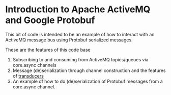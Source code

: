 # Introduction to Apache ActiveMQ and Google Protobuf

This bit of code is intended to be an example of how to interact with
an ActiveMQ message bus using Protobuf serialized messages.

These are the features of this code base
1. Subscribing to and consuming from ActiveMQ topics/queues via core.async channels
2. Message (de)serialization through channel construction and the
features of [transducers](http://clojure.org/transducers)
3. An example of how to do (de)serialization of Protobuf messages from
a core.async channel.
